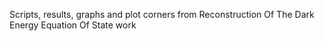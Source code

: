 Scripts, results, graphs and plot corners from Reconstruction Of The Dark Energy Equation Of State work
